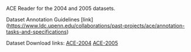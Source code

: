 ACE Reader for the 2004 and 2005 datasets.

Dataset Annotation Guidelines [link] (https://www.ldc.upenn.edu/collaborations/past-projects/ace/annotation-tasks-and-specifications)

Dataset Download links:
[ACE-2004](http://cogcomp.cs.illinois.edu/page/resource_view/60)
[ACE-2005](http://cogcomp.cs.illinois.edu/page/resource_view/59)


